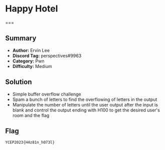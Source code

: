 # Happy Hotel
===

## Summary
* **Author:** Ervin Lee
* **Discord Tag:** perspectives#9963
* **Category:** Pwn
* **Difficulty:** Medium

## Solution
- Simple buffer overflow challenge
- Spam a bunch of letters to find the overflowing of letters in the output
- Manipulate the number of letters until the user output after the input is blank and control the output ending with H100 to get the desired user's room and the flag

## Flag
```
YCEP2023{H4z81n_h073l}
```

